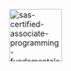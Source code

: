 <img width="96" height="96" alt="sas-certified-associate-programming-fundamentals-using-sas-9-4" src="https://https://www.credly.com/earner/earned/badge/04353317-ebb6-4a4d-8d8c-2a77fe7ba7b1" />
